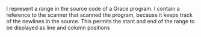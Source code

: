 I represent a range in the source code of a Grace program.  I contain a reference to the scanner that scanned the program, because it keeps track of the newlines in the source.  This permits the stant and end of the range to be displayed as line and column positions 